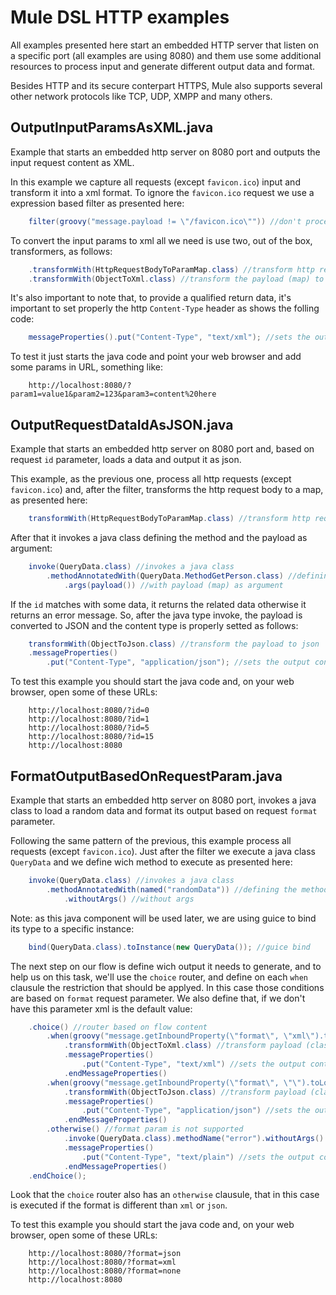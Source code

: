 # Mule DSL HTTP examples

All examples presented here start an embedded HTTP server that listen on a specific port (all examples are using 8080) and them use some additional resources to process input and generate different output data and format.

Besides HTTP and its secure conterpart HTTPS, Mule also supports several other network protocols like TCP, UDP, XMPP and many others.

## OutputInputParamsAsXML.java

Example that starts an embedded http server on 8080 port and outputs the input request content as XML.

In this example we capture all requests (except `favicon.ico`) input and transform it into a xml format. To ignore the `favicon.ico` request we use a expression based filter as presented here:

```java
	filter(groovy("message.payload != \"/favicon.ico\"")) //don't process the browser request for `favicon.ico`
```

To convert the input params to xml all we need is use two, out of the box, transformers, as follows:

```java
	.transformWith(HttpRequestBodyToParamMap.class) //transform http request body to a map
	.transformWith(ObjectToXml.class) //transform the payload (map) to xml
```

It's also important to note that, to provide a qualified return data, it's important to set properly the http `Content-Type` header as shows the folling code:

```java
 	messageProperties().put("Content-Type", "text/xml"); //sets the output content-type to xml
```

To test it just starts the java code and point your web browser and add some params in URL, something like:

```
	http://localhost:8080/?param1=value1&param2=123&param3=content%20here
```

## OutputRequestDataIdAsJSON.java

Example that starts an embedded http server on 8080 port and, based on request `id` parameter, loads a data and output it as json.

This example, as the previous one, process all http requests  (except `favicon.ico`) and, after the filter, transforms the http request body to a map, as presented here:

```java
	transformWith(HttpRequestBodyToParamMap.class) //transform http request body to a map
```

After that it invokes a java class defining the method and the payload as argument:

```java
	invoke(QueryData.class) //invokes a java class
	    .methodAnnotatedWith(QueryData.MethodGetPerson.class) //defining the method that should be executed
	        .args(payload()) //with payload (map) as argument
```

If the `id` matches with some data, it returns the related data otherwise it returns an error message. So, after the java type invoke, the payload is converted to JSON and the content type is properly setted as follows:

```java
	transformWith(ObjectToJson.class) //transform the payload to json
	.messageProperties()
	    .put("Content-Type", "application/json"); //sets the output content-type to json
```

To test this example you should start the java code and, on your web browser, open some of these URLs:

```
	http://localhost:8080/?id=0
	http://localhost:8080/?id=1
	http://localhost:8080/?id=5
	http://localhost:8080/?id=15
	http://localhost:8080
```

## FormatOutputBasedOnRequestParam.java

Example that starts an embedded http server on 8080 port, invokes a java class to load a random data and format its output based on request `format` parameter. 

Following the same pattern of the previous, this example process all requests (except `favicon.ico`). Just after the filter we execute a java class `QueryData` and we define wich method to execute as presented here:

```java
	invoke(QueryData.class) //invokes a java class
	    .methodAnnotatedWith(named("randomData")) //defining the method that should be executed
	        .withoutArgs() //without args
```

Note: as this java component will be used later, we are using guice to bind its type to a specific instance:

```java
	bind(QueryData.class).toInstance(new QueryData()); //guice bind
```

The next step on our flow is define wich output it needs to generate, and to help us on this task, we'll use the `choice` router, and define on each `when` clausule the restriction that should be applyed. In this case those conditions are based on `format` request parameter. We also define that, if we don't have this parameter xml is the default value:

```java
	.choice() //router based on flow content
	    .when(groovy("message.getInboundProperty(\"format\", \"xml\").toLowerCase() == \"xml\"")) //if format is xml or omitted (default)
	        .transformWith(ObjectToXml.class) //transform payload (class Person) to XML
	        .messageProperties()
	            .put("Content-Type", "text/xml") //sets the output content-type to xml
	        .endMessageProperties()
	    .when(groovy("message.getInboundProperty(\"format\", \"\").toLowerCase() == \"json\"")) //if format is json
	        .transformWith(ObjectToJson.class) //transform payload (class Person) to JSON
	        .messageProperties()
	            .put("Content-Type", "application/json") //sets the output content-type to json
	        .endMessageProperties()
	    .otherwise() //format param is not supported
	        .invoke(QueryData.class).methodName("error").withoutArgs() //invokes the "error" method
	        .messageProperties()
	            .put("Content-Type", "text/plain") //sets the output content-type to text
	        .endMessageProperties()
	.endChoice();
```

Look that the `choice` router also has an `otherwise` clausule, that in this case is executed if the format is different than `xml` or `json`.

To test this example you should start the java code and, on your web browser, open some of these URLs:

```
	http://localhost:8080/?format=json
	http://localhost:8080/?format=xml
	http://localhost:8080/?format=none
	http://localhost:8080
```
